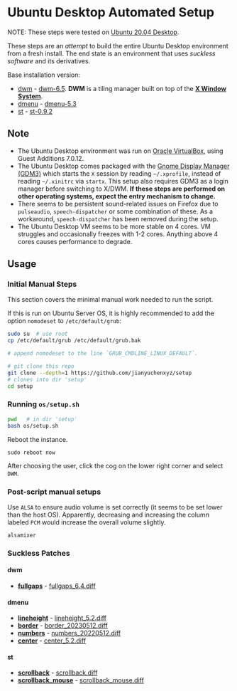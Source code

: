 # Ubuntu Desktop Automated Setup

NOTE: These steps were tested on [Ubuntu 20.04 Desktop](https://ubuntu.com/download/desktop).

These steps are an _attempt_ to build the entire Ubuntu Desktop environment from a fresh install. The end state is an environment that uses _suckless software_ and its derivatives.

Base installation version:

* [dwm](https://dwm.suckless.org) - [dwm-6.5](https://dl.suckless.org/dwm/dwm-6.5.tar.gz). **DWM** is a tiling manager built on top of the [**X Window System**](https://en.wikipedia.org/wiki/X_Window_System).
* [dmenu](https://tools.suckless.org/dmenu) - [dmenu-5.3](https://dl.suckless.org/tools/dmenu-5.3.tar.gz)
* [st](https://st.suckless.org) - [st-0.9.2](https://dl.suckless.org/st/st-0.9.2.tar.gz)

## Note

* The Ubuntu Desktop environment was run on [Oracle VirtualBox](https://www.virtualbox.org), using Guest Additions 7.0.12.
* The Ubuntu Desktop comes packaged with the [Gnome Display Manager (GDM3)](https://www.gnome.org) which starts the `X` session by reading `~/.xprofile`, instead of reading `~/.xinitrc` via `startx`. This setup also requires GDM3 as a login manager before switching to X/DWM. **If these steps are performed on other operating systems, expect the entry mechanism to change.**
* There seems to be persistent sound-related issues on Firefox due to `pulseaudio`, `speech-dispatcher` or some combination of these. As a workaround, `speech-dispatcher` has been removed during the setup.
* The Ubuntu Desktop VM seems to be more stable on 4 cores. VM struggles and occasionally freezes with 1-2 cores. Anything above 4 cores causes performance to degrade.

## Usage

### Initial Manual Steps

This section covers the minimal manual work needed to run the script.

If this is run on Ubuntu Server OS, it is highly recommended to add the option `nomodeset` to `/etc/default/grub`:

```bash
sudo su  # use root
cp /etc/default/grub /etc/default/grub.bak

# append nomodeset to the line `GRUB_CMDLINE_LINUX_DEFAULT`.
```

```bash
# git clone this repo
git clone --depth=1 https://github.com/jianyuchenxyz/setup
# clones into dir 'setup'
cd setup
```

### Running `os/setup.sh`

```bash
pwd   # in dir 'setup'
bash os/setup.sh
```

Reboot the instance.

```
sudo reboot now
```

After choosing the user, click the cog on the lower right corner and select `DWM`.

### Post-script manual setups

Use `ALSA` to ensure audio volume is set correctly (it seems to be set lower than the host OS). Apparently, decreasing and increasing the column labeled `PCM` would increase the overall volume slightly.

```
alsamixer
```

### Suckless Patches

#### dwm

* [**fullgaps**](https://dwm.suckless.org/patches/fullgaps) - [fullgaps_6.4.diff](suckless/dwm-0.6.5/patches/fullgaps_6.4.diff)

#### dmenu

* [**lineheight**](https://tools.suckless.org/dmenu/patches/line-height) - [lineheight_5.2.diff](suckless/dmenu-5.3/patches/lineheight_5.2.diff)
* [**border**](https://tools.suckless.org/dmenu/patches/border) - [border_20230512.diff](suckless/dmenu-5.3/patches/border_20230512.diff)
* [**numbers**](https://tools.suckless.org/dmenu/patches/numbers) - [numbers_20220512.diff](suckless/dmenu-5.3/patches/numbers_20220512.diff)
* [**center**](https://tools.suckless.org/dmenu/patches/center) - [center_5.2.diff](suckless/dmenu-5.3/patches/center_5.2.diff)

#### st

* [**scrollback**](https://st.suckless.org/patches/scrollback) - [scrollback.diff](suckless/st-0.9.2/patches/scrollback.diff)
* [**scrollback_mouse**](https://st.suckless.org/patches/scrollback) - [scrollback_mouse.diff](suckless/st-0.9.2/patches/scrollback_mouse.diff)

